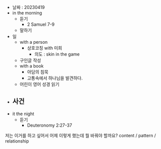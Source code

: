 - 날짜 : 20230419
- in the morning
	- 듣기
		- 2 Samuel 7-9
	- 말하기
- 일
	- with a person
		- 상호코칭 with 미희
			- 의도 : skin in the game
	- 구인글 작성
	- with a book
		- 아담의 침묵
		- 고통속에서 하나님을 발견하다.
	- 어린이 영어  성경 읽기
- 사건
	- 
- it the night
	- 듣기
		- Deuteronomy 2:27-37






저는 이거를 하고 싶어서 어제 이렇게 했는데 뭘 바꿔야 할까요?
content / pattern / relationship